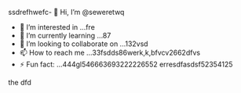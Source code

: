 ssdrefhwefc- 👋 Hi, I’m @seweretwq
- 👀 I’m interested in ...fre
- 🌱 I’m currently learning ...87
- 💞️ I’m looking to collaborate on ...132vsd
- 📫 How to reach me ...33fsdds86werk,k,bfvcv2662dfvs
- ⚡ Fun fact: ...444gl546663693222226552
erresdfasdsf52354125
<!---hjl454545tweewte596
seweretwq/seweretwq is a ✨ special ✨ repositorrhy because its64 `README.md5354` (this file) appears on your 6363GitHub profi12112dfdf3le.455
You can click the Preview link to take a look at your changes.gghgh56888*8888few
--->
the
dfd
